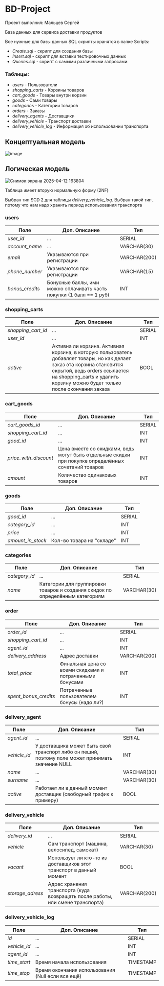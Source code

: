 # BD-Project

Проект выполнил: Мальцев Сергей

База данных для сервиса доставки продуктов

Все нужные для базы данных SQL скрипты хранятся в папке Scripts:
- *Create.sql* - скрипт для создания базы
- *Insert.sql* - скрипт для вставки тестировочных данных
- *Queries.sql* - скрипт с самыми различными запросами

### Таблицы:
- *users* - Пользователи
- *shopping_carts* - Корзины товаров
- *cart_goods* - Товары внутри корзин
- *goods* - Сами товары
- *categories* - Категории товаров
- *orders* - Заказы
- *delivery_agents* - Доставщики
- *delivery_vehicle* - Транспорт доставки
- *delivery_vehicle_log* - Информация об использовании транспорта

## Концептуальная модель
![image](https://github.com/user-attachments/assets/95d1a870-0513-4c96-8f39-bf9d0bef156c)


## Логическая модель
![Снимок экрана 2025-04-12 163804](https://github.com/user-attachments/assets/4db1567f-2603-491b-9e27-308d2c413c6e)

Таблица имеет вторую нормальную форму (2NF)

Выбран тип SCD 2 для таблицы *delivery_vehicle_log*. Выбран такой тип, потому что нам надо хранить период использования транспорта

### users

| Поле | Доп. Описание | Тип |
|---|---|---|
| *user_id* | ... | SERIAL |
| *account_name* | ... | VARCHAR(30) |
| *email* | Указываются при регистрации | VARCHAR(200) |
| *phone_number* | Указываются при регистрации | VARCHAR(15) |
| *bonus_credits* | Бонусные баллы, ими можно оплачивать часть покупки (1 балл == 1 руб) | INT |

### shopping_carts

| Поле | Доп. Описание | Тип |
|---|---|---|
| *shopping_cart_id* | ... | SERIAL |
| *user_id* | ... | INT |
| *active* | Активна ли корзина. Активная корзина, в которую пользователь добавляет товары, но как делает заказ эта корзина становится скрытой, ведь orders ссылается на shopping_carts и удалить корзину можно будет только после окончания заказа | BOOL |

### cart_goods

| Поле | Доп. Описание | Тип |
|---|---|---|
| *cart_goods_id* | ... | SERIAL |
| *shopping_cart_id* | ... | INT |
| *good_id* | ... | INT |
| *price_with_discount* | Цена вместе со скидками, ведь могут быть отдельные скидки при покупке определённых сочетаний товаров | INT |
| *amount* | Количество одинаковых товаров | INT |

### goods

| Поле | Доп. Описание | Тип |
|---|---|---|
| *good_id* | ... | SERIAL |
| *category_id* | ... | INT |
| *price* | ... | INT |
| *amount_in_stock* | Кол-во товара на "складе" | INT |

### categories

| Поле | Доп. Описание | Тип |
|---|---|---|
| *category_id* | ... | SERIAL |
| *name* | Категории для группировки товаров и создания скидок по определённым категориям | VARCHAR(30) |

### order

| Поле | Доп. Описание | Тип |
|---|---|---|
| *order_id* | ... | SERIAL |
| *shopping_cart_id* | ... | INT |
| *agent_id* | ... | INT |
| *delivery_address* | Адрес доставки | VARCHAR(200) |
| *total_price* | Финальная цена со всеми скидками и потраченными бонусами | INT |
| *spent_bonus_credits* | Потраченные пользователем бонусы (надо ли?) | INT |

### delivery_agent

| Поле | Доп. Описание | Тип |
|---|---|---|
| *agent_id* | ... | SERIAL |
| *vehicle_id* | У доставщика может быть свой транспорт либо он пеший, поэтому поле может принимать значение NULL | INT |
| *name* | ... | VARCHAR(30) |
| *surname* | ... | VARCHAR(30) |
| *active* | Работает ли в данный момент доставщик (свободный график к примеру) | BOOL |

### delivery_vehicle

| Поле | Доп. Описание | Тип |
|---|---|---|
| *delivery_id* | ... | SERIAL |
| *vehicle* | Сам транспорт (машина, велосипед, самокат) | VARCHAR(30) |
| *vacant* | Использует ли кто-то из доставщиков этот транспорт в данный момент | BOOL |
| *storage_adress* | Адрес хранения транспорта (куда возвращать после работы, или смене транспорта) | VARCHAR(200) |

### delivery_vehicle_log

| Поле | Доп. Описание | Тип |
|---|---|---|
| *id* | ... | SERIAL |
| *vehicle_id* | ... | INT |
| *agent_id* | ... | INT |
| *time_start* | Время начала использования | TIMESTAMP |
| *time_stop* | Время окончания использования (Null если все ещё) | TIMESTAMP |
